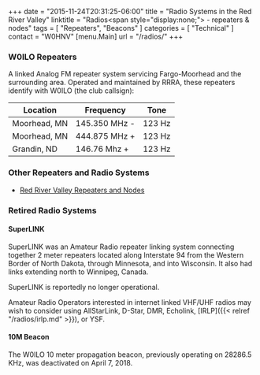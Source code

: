 +++
date = "2015-11-24T20:31:25-06:00"
title = "Radio Systems in the Red River Valley"
linktitle = "Radios<span style=\"display:none;\"> - repeaters & nodes</span>"
tags = [ "Repeaters", "Beacons" ]
categories = [ "Technical" ]
contact = "W0HNV"
[menu.Main]
url = "/radios/"
+++
### W0ILO Repeaters 

A linked Analog FM repeater system servicing Fargo-Moorhead and the
surrounding area. Operated and maintained by RRRA, these repeaters
identify with W0ILO (the club callsign):

Location | Frequency | Tone
---------|-----------|-----
Moorhead, MN | 145.350 MHz - | 123 Hz
Moorhead, MN | 444.875 MHz + | 123 Hz
Grandin, ND | 146.76 Mhz + | 123 Hz

### Other Repeaters and Radio Systems

* [Red River Valley Repeaters and Nodes](/radios/list/)

### Retired Radio Systems

#### SuperLINK

SuperLINK was an Amateur Radio repeater linking system connecting together
2 meter repeaters located along Interstate 94 from the Western Border of
North Dakota, through Minnesota, and into Wisconsin. It also had links
extending north to Winnipeg, Canada.

SuperLINK is reportedly no longer operational.

Amateur Radio Operators interested in internet linked VHF/UHF
radios may wish to consider using AllStarLink, D-Star, DMR, Echolink, [IRLP]({{<
relref "/radios/irlp.md" >}}), or YSF. 

#### 10M Beacon

The W0ILO 10 meter propagation beacon, previously operating on 28286.5
KHz, was deactivated on April 7, 2018.
